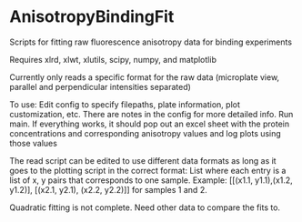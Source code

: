 # AnisotropyBindingFit
Scripts for fitting raw fluorescence anisotropy data for binding experiments

Requires xlrd, xlwt, xlutils, scipy, numpy, and matplotlib

Currently only reads a specific format for the raw data (microplate view, parallel and perpendicular intensities separated)

To use:
	Edit config to specify filepaths, plate information, plot customization, etc. There are notes in the config for more detailed info. 
	Run main. 
	If everything works, it should pop out an excel sheet with the protein concentrations and corresponding anisotropy values and log plots using those values

The read script can be edited to use different data formats as long as it goes to the plotting script in the correct format:
	List where each entry is a list of x, y pairs that corresponds to one sample. Example: [[(x1.1, y1.1),(x1.2, y1.2)], [(x2.1, y2.1), (x2.2, y2.2)]] for samples 1 and 2.

Quadratic fitting is not complete. Need other data to compare the fits to.